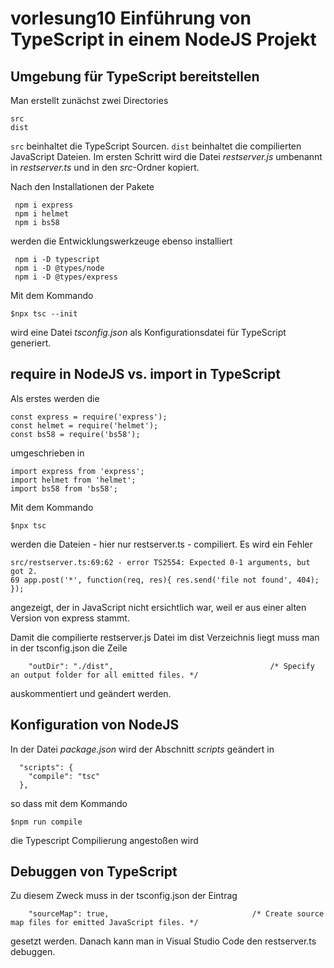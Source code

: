 # vorlesung10 Einführung von TypeScript in einem NodeJS Projekt

## Umgebung für TypeScript bereitstellen
Man erstellt zunächst zwei Directories

```
src
dist
```

`src` beinhaltet die TypeScript Sourcen. `dist` beinhaltet die compilierten JavaScript Dateien. Im ersten Schritt wird die Datei *restserver.js* umbenannt in *restserver.ts* und in den *src*-Ordner kopiert.

Nach den Installationen der Pakete

```
 npm i express
 npm i helmet
 npm i bs58
```

werden die Entwicklungswerkzeuge ebenso installiert

```
 npm i -D typescript
 npm i -D @types/node
 npm i -D @types/express
```

Mit dem Kommando 

```
$npx tsc --init
````
wird eine Datei *tsconfig.json* als Konfigurationsdatei für TypeScript generiert.

## require in NodeJS vs. import in TypeScript

Als erstes werden die 

```
const express = require('express');
const helmet = require('helmet');
const bs58 = require('bs58');
```

umgeschrieben in

```
import express from 'express';
import helmet from 'helmet';
import bs58 from 'bs58';
```

Mit dem Kommando 

```
$npx tsc
```

werden die Dateien - hier nur restserver.ts - compiliert.
Es wird ein Fehler
```
src/restserver.ts:69:62 - error TS2554: Expected 0-1 arguments, but got 2.
69 app.post('*', function(req, res){ res.send('file not found', 404); });
```
angezeigt, der in JavaScript nicht ersichtlich war, weil er aus einer alten Version von express stammt.

Damit die compilierte restserver.js Datei im dist Verzeichnis liegt muss man in der tsconfig.json die Zeile

```
    "outDir": "./dist",                                   /* Specify an output folder for all emitted files. */
```
auskommentiert und geändert werden.

## Konfiguration von NodeJS

In der Datei *package.json* wird der Abschnitt *scripts* geändert in

```
  "scripts": {
    "compile": "tsc"
  },
```

so dass mit dem Kommando

```
$npm run compile
```

die Typescript Compilierung angestoßen wird

## Debuggen von TypeScript

Zu diesem Zweck muss in der tsconfig.json der Eintrag

```
    "sourceMap": true,                                /* Create source map files for emitted JavaScript files. */
```

gesetzt werden. Danach kann man in Visual Studio Code den restserver.ts debuggen.




